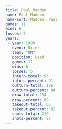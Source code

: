 ```yaml
---
title: Paul Madden
name: Paul Madden
name-sort: Madden, Paul
games: 11
wins: 6
losses: 5
years:
 - year: 1999
   event: Brier
   team: "ON"
   position: Lead
   games: 11
   wins: 6
   losses: 5
   inturn-total: 93
   inturn-percent: 91
   outturn-total: 126
   outturn-percent: 84
   draw-total: 154
   draw-percent: 89
   takeout-total: 65
   takeout-percent: 82
   shots-total: 219
   shots-percent: 87
---
```

